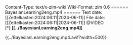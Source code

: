 Content-Type: text/x-zim-wiki
Wiki-Format: zim 0.6
====== BayesianLearning2eng.mp4 ======
Text date: [[Zettelkasten:2024:06:11|2024-06-11]] File date: [[Zettelkasten:2024:06:11|2024-06-11]]
@VIDEO  
[*] **[[../BayesianLearning2eng.mp4]]** 




{{../BayesianLearning2eng.mp4.avif?width=500}}

